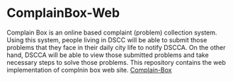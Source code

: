 # ComplainBox-Web
Complain Box is an online based complaint (problem) collection system. Using this system, people living in DSCC will be able to submit those problems that they face in their daily city life to notify DSCCA. On the other hand, DSCCA will be able to view those submitted problems and take necessary steps to solve those problems. This repository contains the web implementation of complnin box web site.
[Complain-Box](http://complainbox.000webhostapp.com/)
